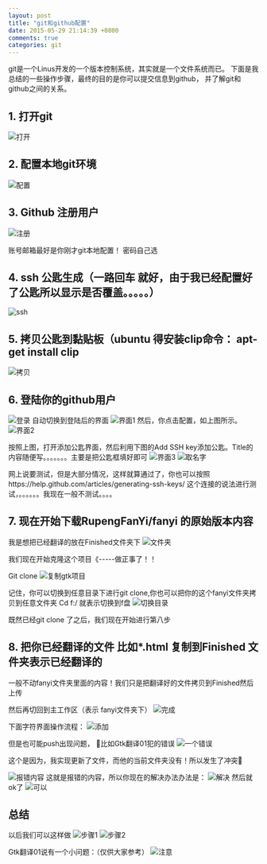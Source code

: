 ```yaml
---
layout: post
title: "git和github配置"
date: 2015-05-29 21:14:39 +0800
comments: true
categories: git
---
```


git是一个Linus开发的一个版本控制系统，其实就是一个文件系统而已。
下面是我总结的一些操作步骤，最终的目的是你可以提交信息到github，
并了解git和github之间的关系。
<!--more-->

## 1. 打开git 
![打开][open]
## 2. 配置本地git环境
![配置][config]
## 3. Github 注册用户
![注册][register]

账号邮箱最好是你刚才git本地配置！ 密码自己选

## 4. ssh 公匙生成（一路回车 就好，由于我已经配置好了公匙所以显示是否覆盖。。。。。）
![ssh][ssh]
## 5. 拷贝公匙到黏贴板（ubuntu 得安装clip命令： apt-get install clip
![拷贝][copy]
## 6. 登陆你的github用户
![登录][enter]
自动切换到登陆后的界面
![界面1][interface]
然后，你点击配置，如上图所示。
![界面2][interface2]

按照上图，打开添加公匙界面，然后利用下图的Add SSH key添加公匙。Title的内容随便写。。。。。。。主要是把公匙框填好即可
![界面3][interface3]
![取名字][name]


网上说要测试，但是大部分情况，这样就算通过了，你也可以按照https://help.github.com/articles/generating-ssh-keys/
     这个连接的说法进行测试，。。。。。。我现在一般不测试。。。。



## 7. 现在开始下载RupengFanYi/fanyi 的原始版本内容 
我是想把已经翻译的放在Finished文件夹下
![文件夹][folder]

我们现在开始克隆这个项目《-----做正事了！！


Git clone
![复制gtk项目][clone]

记住，你可以切换到任意目录下进行git clone,你也可以把你的这个fanyi文件夹拷贝到任意文件夹
Cd f:/  就表示切换到f盘
![切换目录][cd]


既然已经git clone 了之后，我们现在开始进行第八步

## 8.  把你已经翻译的文件 比如\*.html 复制到Finished 文件夹表示已经翻译的
一般不动fanyi文件夹里面的内容！我们只是把翻译好的文件拷贝到Finished然后上传

然后再切回到主工作区（表示 fanyi文件夹下）
![完成][finished]

下面字符界面操作流程：
![添加][add]

但是也可能push出现问题，
比如Gtk翻译01犯的错误
![一个错误][error]

这个是因为，我实现更新了文件，而他的当前文件夹没有！所以发生了冲突


![报错内容][errorContent]
这就是报错的内容，所以你现在的解决办法办法是：
![解决][solve]
然后就ok了
![可以][ok]




## 总结
以后我们可以这样做
![步骤1][future1]
![步骤2][future2]



Gtk翻译01说有一个小问题：（仅供大家参考）
![注意][note]



[open]:/images/git/1.png
[config]:/images/git/config.png
[register]:/images/git/register.png
[ssh]:/images/git/ssh.png
[copy]:/images/git/copy.png
[enter]:/images/git/enter.png
[interface]:/images/git/interface.png
[interface2]:/images/git/interface2.png
[interface3]:/images/git/interface3.png
[name]:/images/git/name.png
[folder]:/images/git/folder.png
[clone]:/images/git/clone.png
[cd]:/images/git/changedirectory.png
[finished]:/images/git/finished.png
[add]:/images/git/solve.png
[error]:/images/git/oneeroor.png
[solve]:/images/git/solve.png
[ok]:/images/git/ok.png
[errorContent]:/images/git/errorContent.png
[future1]:/images/git/future.png
[future2]:/images/git/future2.png
[note]:/images/git/note.png
